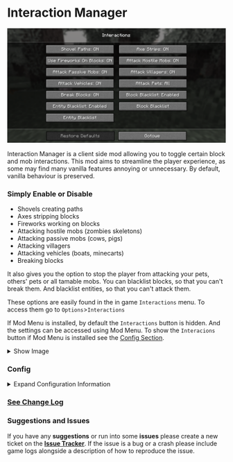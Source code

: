 # Interaction Manager

![Screenshot of the Interactions Menu, showing the available options.](res/interactions_menu.png)

Interaction Manager is a client side mod allowing you to toggle certain block and mob interactions.
This mod aims to streamline the player experience, as some may find many vanilla features annoying or unnecessary.
By default, vanilla behaviour is preserved.

### Simply Enable or Disable
- Shovels creating paths
- Axes stripping blocks
- Fireworks working on blocks
- Attacking hostile mobs (zombies skeletons)
- Attacking passive mobs (cows, pigs)
- Attacking villagers 
- Attacking vehicles (boats, minecarts)
- Breaking blocks

It also gives you the option to stop the player from attacking your pets, others' pets or all tamable mobs.
You can blacklist blocks, so that you can't break them. And blacklist entities, so that you can't attack them.

These options are easily found in the in game `Interactions` menu.
To access them go to `Options`>`Interactions`

If Mod Menu is installed, by default the `Interactions` button is hidden. And the settings can be accessed using Mod Menu.
To show the `Interacions` button if Mod Menu is installed see the [Config Section](#config).
<details>
<summary>Show Image</summary>

![Screenshot of the in game options menu, showing the 'Interactions' button.](res/interactions_button.png)

</details>

### Config
<details>
<summary> Expand Configuration Information </summary>

#### If you don't intend to change more advanced options feel free to skip this section.
**Options related to player behaviour (block and mob interactions) are accessible in the in game options menu.**

The configuration file allows for more fine-tuning and isn't strictly necessary to edit.
It's located in `config/interactionmanager.json`.
It's stored in JSON, which is easy to read and modify.

### Options only available in the config file
1. `should_add_interactions_button` - The mod settings can be opened using Mod Menu, as such this option controls if the button should be added.
   - `always` - Always show the `Interactions` button.
   - *default* `only_if_mod_menu_is_not_installed` - Hide the `Interactions` button if mod menu is installed.
   - `never` - Hide the `Interactions` button.
2. `render_items_in_block_blacklist` - Change if block icons should be rendered in the blacklist menu.
   - *default* `true` - Will render block icons in the block blacklist.
   -  `false` - Won't render block icons in the block blacklist.

</details>

### [See Change Log](CHANGELOG.md)

### Suggestions and Issues
If you have any **suggestions** or run into some **issues** please create a new ticket on the **[Issue Tracker](https://github.com/bejker123/InteractionManager/issues)**. If the issue is a bug or a crash please include game logs alongside a description of how to reproduce the issue.